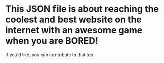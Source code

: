 # This JSON file is about reaching the coolest and best website on the internet with an awesome game when you are BORED!
If you'd like, you can contribute to that too.
